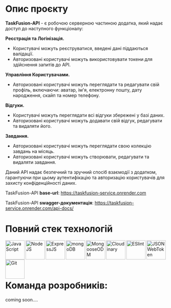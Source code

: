 # Опис проєкту
**TaskFusion-API** - є робочою серверною частиною додатка, який надає доступ до наступного функціоналу:
  
**Реєстрація та Логінізація.**
- Користувачі можуть реєструватися, введені дані піддаються валідації.
- Авторизовані користувачі можуть використовувати токени для здійснення запитів до API.

**Управління Користувачами.**
- Авторизовані користувачі можуть переглядати та редагувати свій профіль, включаючи: аватар, ім'я, електронну пошту, дату народження, скайп та номер телефону.

**Відгуки.**
- Користувачі можуть переглядати всі відгуки збережені у базі даних.
- Авторизовані користувачі можуть додавати свій відгук, редагувати та видаляти його.

**Завдання.**
- Авторизовані користувачі можуть переглядати свою колекцію завдань на місяць.
- Авторизовані користувачі можуть створювати, редагувати та видаляти завдання.

Даний API надає безпечний та зручний спосіб взаємодії з додатком, гарантуючи при цьому аутентифікацію та авторизацію користувачів для захисту конфіденційності даних.

TaskFusion-API **base-url**: https://taskfusion-service.onrender.com

TaskFusion-API **swagger-документація**: https://taskfusion-service.onrender.com/api-docs/

# Повний стек технологій
<div>
<img align="left" src="https://th.bing.com/th/id/OIP.fxMFAWgcs9ASnyZoIMeLJAHaHa?pid=ImgDet&rs=1" alt="JavaScript"  height="60">
<img align="left" src="https://th.bing.com/th/id/OIP.JzMKygYxjaVL4OWIIl7sXgHaIb?pid=ImgDet&rs=1" alt="NodeJS"  height="60">
<img align="left" src="https://upload.wikimedia.org/wikipedia/commons/6/64/Expressjs.png" alt="ExpressJS"  height="60">
<img align="left" src="https://th.bing.com/th/id/R.0e23481b805fa66eb9ff0c177ff27030?rik=00LN9yVT3nMAyw&riu=http%3a%2f%2fpluspng.com%2fimg-png%2flogo-mongodb-png-mongodb-1600.png&ehk=YwJU48GqAzZ6V3Zlafc4pyilw%2biV5XBxEO7chpNV3M8%3d&risl=&pid=ImgRaw&r=0" alt="mongoDB" height="60">
<img align="left" src="https://thecodebarbarian.com/images/mongoose5.png" alt="MongooseODM"  height="60">
<img align="left" src="https://cloudinary-marketing-res.cloudinary.com/image/upload/w_320,h_223,c_pad,b_auto:predominant,fl_preserve_transparency/v1672871595/stacked_logo_blue.jpg?_s=public-apps" alt="Cloudinary"  height="60">
<img align="left" src="https://images.credly.com/images/e6eebd0c-6a17-4c06-b172-02ca9f6beb06/eslint.png" alt="ESlint"  height="60">
<img align="left" src="https://play-lh.googleusercontent.com/3C-hB-KWoyWzZjUnRsXUPu-bqB3HUHARMLjUe9OmPoHa6dQdtJNW30VrvwQ1m7Pln3A" alt="JSONWebToken"  height="60">
<img align="left" src="https://s3.amazonaws.com/media-p.slid.es/uploads/332149/images/2620503/Git-Icon-1788C.png" alt="Git"  height="60">
</div>

<br> 
<br> 
<br> 
<br> 
<br> 

# Команда розробників:
coming soon....

